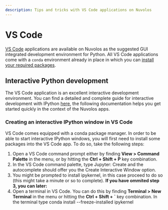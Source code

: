 ```yaml
---
description: Tips and tricks with VS Code applications on Nuvolos
---
```


# VS Code

[VS Code](https://code.visualstudio.com) applications are available on Nuvolos as the suggested GUI integrated development environment for Python. All VS Code applications come with a `conda` environment already in place in which you can [install your required packages](install-a-software-package.md#the-conda-environment).

## Interactive Python development

The VS Code application is an excellent interactive development environment. You can find a detailed and complete guide for interactive development with IPython [here](https://code.visualstudio.com/docs/python/jupyter-support-py), the following documentation helps you get started quickly in the context of the Nuvolos apps.

### Creating an interactive IPython window in VS Code

VS Code comes equipped with a conda package manager. In order to be able to start interactive IPython windows, you will first need to install some packages into the VS Code app. To do so, take the following steps:

1. Open a VS Code command prompt either by finding **View &gt; Command Palette** in the menu, or by hitting the **Ctrl + Shift + P** key combination. 
2. In the VS Code command palette, type Jupyter: Create and the autocomplete should offer you the Create Interactive Window option. 
3. You might be prompted to install ipykernel, in this case proceed to do so \(this might take a minute or so to complete\).  **If you have ommited step 3, you can later:** 
4. Open a terminal in VS Code. You can do this by finding **Terminal &gt; New Terminal** in the menu or hitting the **Ctrl + Shift + \`** key combination. In the terminal type conda install --freeze-installed ipykernel



